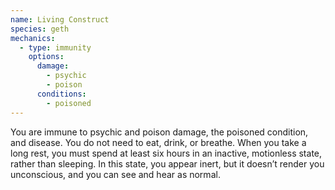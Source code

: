 ```yaml
---
name: Living Construct
species: geth
mechanics:
  - type: immunity
    options:
      damage:
        - psychic
        - poison
      conditions:
        - poisoned
---
```

You are immune to psychic and poison damage, the poisoned condition, and disease. You do not need to eat, drink, or breathe.
When you take a long rest, you must spend at least six hours in an inactive, motionless state, rather than sleeping.
In this state, you appear inert, but it doesn’t render you unconscious, and you can see and hear as normal.
